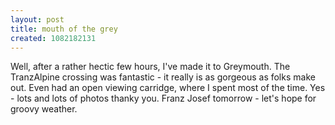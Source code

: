 ```yaml
---
layout: post
title: mouth of the grey
created: 1082182131
---
```

Well, after a rather hectic few hours, I've made it to Greymouth.  The TranzAlpine crossing was fantastic - it really is as gorgeous as folks make out.  Even had an open viewing carridge, where I spent most of the time.  Yes - lots and lots of photos thanky you.  Franz Josef tomorrow - let's hope for groovy weather.
